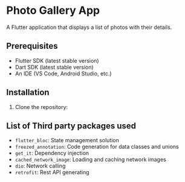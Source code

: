 # Photo Gallery App

A Flutter application that displays a list of photos with their details.

## Prerequisites

- Flutter SDK (latest stable version)
- Dart SDK (latest stable version)
- An IDE (VS Code, Android Studio, etc.)

## Installation

1. Clone the repository:

## List of Third party packages used
- `flutter_bloc`: State management solution
- `freezed_annotation`: Code generation for data classes and unions
- `get_it`: Dependency injection
- `cached_network_image`: Loading and caching network images
- `dio`: Network calling
- `retrofit`: Rest API generating

